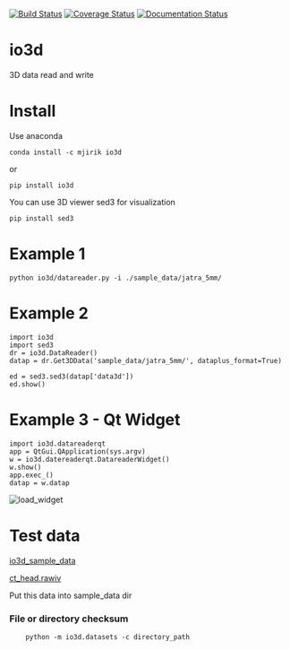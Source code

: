[![Build Status](https://travis-ci.org/mjirik/io3d.svg?branch=master)](https://travis-ci.org/mjirik/io3d)
[![Coverage Status](https://coveralls.io/repos/mjirik/io3d/badge.svg?branch=master)](https://coveralls.io/r/mjirik/io3d?branch=master)
[![Documentation Status](https://readthedocs.org/projects/io3d/badge/?version=latest)](http://io3d.readthedocs.io/en/latest/?badge=latest)

io3d
====

3D data read and write


Install
===

Use anaconda 

    conda install -c mjirik io3d

or

    pip install io3d

You can use 3D viewer sed3 for visualization

    pip install sed3


Example 1
===

    python io3d/datareader.py -i ./sample_data/jatra_5mm/

Example 2
===

    import io3d
    import sed3
    dr = io3d.DataReader()
    datap = dr.Get3DData('sample_data/jatra_5mm/', dataplus_format=True)

    ed = sed3.sed3(datap['data3d'])
    ed.show()
    
Example 3 - Qt Widget
=====================

    import io3d.datareaderqt
    app = QtGui.QApplication(sys.argv)    
    w = io3d.datereaderqt.DatareaderWidget()
    w.show()
    app.exec_()
    datap = w.datap
    
![load_widget](imgs/load_widget.png)


Test data
===

[io3d_sample_data](http://147.228.240.61/queetech/sample-extra-data/io3d_sample_data.zip)

[ct_head.rawiv](http://mgltools.scripps.edu/downloads/tars/releases/DocTars/DOCPACKS/Vision/doc/Tutorial/headandslice/ct_head.rawiv)

Put this data into sample_data dir


### File or directory checksum

        python -m io3d.datasets -c directory_path